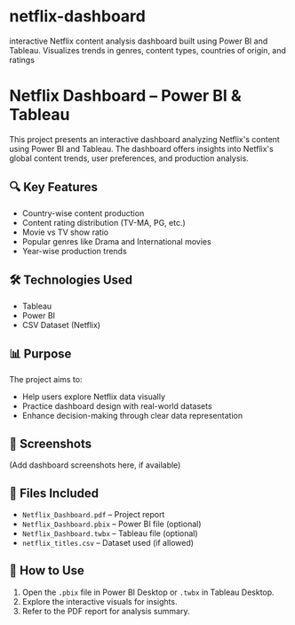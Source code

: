 # netflix-dashboard
interactive Netflix content analysis dashboard built using Power BI and Tableau. Visualizes trends in genres, content types, countries of origin, and ratings
# Netflix Dashboard – Power BI & Tableau

This project presents an interactive dashboard analyzing Netflix's content using Power BI and Tableau. The dashboard offers insights into Netflix's global content trends, user preferences, and production analysis.

## 🔍 Key Features

- Country-wise content production
- Content rating distribution (TV-MA, PG, etc.)
- Movie vs TV show ratio
- Popular genres like Drama and International movies
- Year-wise production trends

## 🛠️ Technologies Used

- Tableau
- Power BI
- CSV Dataset (Netflix)

## 📊 Purpose

The project aims to:
- Help users explore Netflix data visually
- Practice dashboard design with real-world datasets
- Enhance decision-making through clear data representation

## 📸 Screenshots

(Add dashboard screenshots here, if available)

## 📂 Files Included

- `Netflix_Dashboard.pdf` – Project report
- `Netflix_Dashboard.pbix` – Power BI file (optional)
- `Netflix_Dashboard.twbx` – Tableau file (optional)
- `netflix_titles.csv` – Dataset used (if allowed)

## 📎 How to Use

1. Open the `.pbix` file in Power BI Desktop or `.twbx` in Tableau Desktop.
2. Explore the interactive visuals for insights.
3. Refer to the PDF report for analysis summary.

